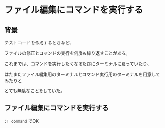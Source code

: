 # ファイル編集にコマンドを実行する

## 背景

テストコードを作成するときなど、

ファイルの修正とコマンドの実行を何度も繰り返すことがある。

これまでは、コマンドを実行したくなるたびにターミナルに戻っていたり、

はたまたファイル編集用のターミナルとコマンド実行用のターミナルを用意してみたりと

とても無駄なことをしていた。

## ファイル編集にコマンドを実行する

`:! command` でOK

